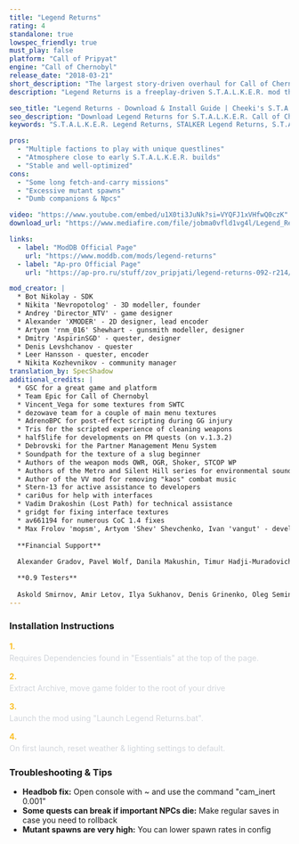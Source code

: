 ```yaml
---
title: "Legend Returns"
rating: 4
standalone: true
lowspec_friendly: true
must_play: false
platform: "Call of Pripyat"
engine: "Call of Chernobyl"
release_date: "2018-03-21"
short_description: "The largest story-driven overhaul for Call of Chernobyl, blending open-world, freeplay gameplay with full plots and storylines to discover for multiple factions. Special attention was given to Sin and their quests, making it a must-play faction!"
description: "Legend Returns is a freeplay-driven S.T.A.L.K.E.R. mod that blends restored cut content, new mechanics, and multiple faction storylines into one atmospheric experience.<br> Each faction comes with its own quests, perks, and challenges. The mod adds an expanded weapon pack, a detailed skill system, a demanding economy, new anomalies, psi-storms, and cut mutants brought back from early builds.<br> Built on Call of Chernobyl, it perfectly captures the eerie feel of the original games, keeps performance stable and offers plenty of side quests and exploration. Whether you join Sin, Duty, Clear Sky, or Monolith, the Zone here is harsh, unpredictable, and full of ways to test your survival."

seo_title: "Legend Returns - Download & Install Guide | Cheeki's S.T.A.L.K.E.R. Mods Archive"
seo_description: "Download Legend Returns for S.T.A.L.K.E.R. Call of Chernobyl. Complete installation guide, gameplay features, and detailed review on Cheeki's S.T.A.L.K.E.R. Mods Archive"
keywords: "S.T.A.L.K.E.R. Legend Returns, STALKER Legend Returns, S.T.A.L.K.E.R. story mods, STALKER story mods, Call of Chernobyl mods, STALKER Call of Pripyat mods, Best STALKER Call of Pripyat mods, best S.T.A.L.K.E.R. mods 2025, best STALKER mods 2025, immersive STALKER mod, best STALKER mod, Cheeki Breeki"

pros:
  - "Multiple factions to play with unique questlines"
  - "Atmosphere close to early S.T.A.L.K.E.R. builds"
  - "Stable and well-optimized"
cons:
  - "Some long fetch-and-carry missions"
  - "Excessive mutant spawns"
  - "Dumb companions & Npcs"

video: "https://www.youtube.com/embed/u1X0ti3JuNk?si=VYQFJ1xVHfwQ0czK"
download_url: "https://www.mediafire.com/file/jobma0vfld1vg4l/Legend_Returns.7z/file"

links:    
  - label: "ModDB Official Page"
    url: "https://www.moddb.com/mods/legend-returns"
  - label: "Ap-pro Official Page"
    url: "https://ap-pro.ru/stuff/zov_pripjati/legend-returns-092-r214/"

mod_creator: |
  * Bot Nikolay - SDK
  * Nikita 'Nevropotolog' - 3D modeller, founder
  * Andrey 'Director_NTV' - game designer
  * Alexander 'XMODER' - 2D designer, lead encoder
  * Artyom 'rnm_016' Shewhart - gunsmith modeller, designer
  * Dmitry 'AspirinSGD' - quester, designer
  * Denis Levshchanov - quester
  * Leer Hansson - quester, encoder
  * Nikita Kozhevnikov - community manager
translation_by: SpecShadow
additional_credits: |
  * GSC for a great game and platform
  * Team Epic for Call of Chernobyl
  * Vincent_Vega for some textures from SWTC
  * dezowave team for a couple of main menu textures
  * AdrenoBPC for post-effect scripting during GG injury
  * Tris for the scripted experience of cleaning weapons
  * half5life for developments on PM quests (on v.1.3.2)
  * Debrovski for the Partner Management Menu System
  * Soundpath for the texture of a slug beginner
  * Authors of the weapon mods OWR, OGR, Shoker, STCOP WP
  * Authors of the Metro and Silent Hill series for environmental sounds
  * Author of the VV mod for removing "kaos" combat music
  * Stern-13 for active assistance to developers
  * cari0us for help with interfaces
  * Vadim Drakoshin (Lost Path) for technical assistance
  * gridgt for fixing interface textures
  * av661194 for numerous CoC 1.4 fixes
  * Max Frolov 'mopsm', Artyom 'Shev' Shevchenko, Ivan 'vangut' - development participants
    
  **Financial Support**
  
  Alexander Gradov, Pavel Wolf, Danila Makushin, Timur Hadji-Muradovich Bilalov, Denis Grinenko, Nikita Persikov, Alexander Ivanov, Oleg Kovalchuk, Ivan Zaitsev

  **0.9 Testers**
  
  Askold Smirnov, Amir Letov, Ilya Sukhanov, Denis Grinenko, Oleg Semin
---
```


### Installation Instructions

<div class="space-y-3 mt-4">
  <div class="flex items-start" style="gap: 0.75rem; margin-bottom: 0.75rem;">
    <span style="color: #fbbf24 !important; font-weight: bold; font-size: 0.875rem; flex-shrink: 0; line-height: 1.5; min-width: 1.2rem;">1.</span>
    <div style="flex: 1; line-height: 1.5;">
      <p style="margin: 0; color: #d1d5db;">Requires Dependencies found in "Essentials" at the top of the page.</p>
    </div>
  </div>

  <div class="flex items-start" style="gap: 0.75rem; margin-bottom: 0.75rem;">
    <span style="color: #fbbf24 !important; font-weight: bold; font-size: 0.875rem; flex-shrink: 0; line-height: 1.5; min-width: 1.2rem;">2.</span>
    <div style="flex: 1; line-height: 1.5;">
      <p style="margin: 0; color: #d1d5db;">Extract Archive, move game folder to the root of your drive</p>
    </div>
  </div>

  <div class="flex items-start" style="gap: 0.75rem; margin-bottom: 0.75rem;">
    <span style="color: #fbbf24 !important; font-weight: bold; font-size: 0.875rem; flex-shrink: 0; line-height: 1.5; min-width: 1.2rem;">3.</span>
    <div style="flex: 1; line-height: 1.5;">
      <p style="margin: 0; color: #d1d5db;">Launch the mod using "Launch Legend Returns.bat".</p>
    </div>
  </div>

  <div class="flex items-start" style="gap: 0.75rem; margin-bottom: 0;">
    <span style="color: #fbbf24 !important; font-weight: bold; font-size: 0.875rem; flex-shrink: 0; line-height: 1.5; min-width: 1.2rem;">4.</span>
    <div style="flex: 1; line-height: 1.5;">
      <p style="margin: 0; color: #d1d5db;">On first launch, reset weather & lighting settings to default.</p>
    </div>
  </div>
</div>

### Troubleshooting & Tips

- **Headbob fix:** Open console with ~ and use the command "cam_inert 0.001"
- **Some quests can break if important NPCs die:** Make regular saves in case you need to rollback
- **Mutant spawns are very high:** You can lower spawn rates in config
